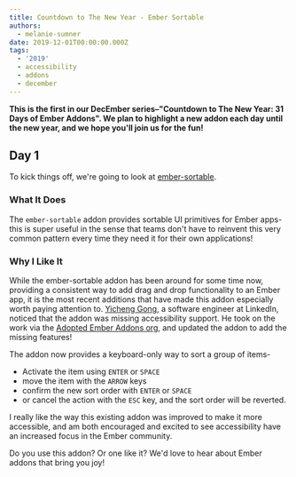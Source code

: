 ```yaml
---
title: Countdown to The New Year - Ember Sortable
authors:
  - melanie-sumner
date: 2019-12-01T00:00:00.000Z
tags:
  - '2019'
  - accessibility
  - addons
  - december
---
```



**This is the first in our DecEmber series–"Countdown to The New Year: 31 Days of Ember Addons". We plan to highlight a new addon each day until the new year, and we hope you'll join us for the fun!**

## Day 1

To kick things off, we're going to look at [ember-sortable](https://emberobserver.com/addons/ember-sortable).

<!-- READMORE -->

### What It Does

The `ember-sortable` addon provides sortable UI primitives for Ember apps- this is super useful in the sense that teams don't have to reinvent this very common pattern every time they need it for their own applications!

### Why I Like It

While the ember-sortable addon has been around for some time now, providing a consistent way to add drag and drop functionality to an Ember app, it is the most recent additions that have made this addon especially worth paying attention to. [Yicheng Gong](https://github.com/ygongdev), a software engineer at LinkedIn, noticed that the addon was missing accessibility support. He took on the work via the [Adopted Ember Addons org](https://github.com/adopted-ember-addons/), and updated the addon to add the missing features!

The addon now provides a keyboard-only way to sort a group of items-

- Activate the item using `ENTER` or `SPACE`
- move the item with the `ARROW` keys
- confirm the new sort order with `ENTER` or `SPACE`
- or cancel the action with the `ESC` key, and the sort order will be reverted.

I really like the way this existing addon was improved to make it more accessible, and am both encouraged and excited to see accessibility have an increased focus in the Ember community.

Do you use this addon? Or one like it? We'd love to hear about Ember addons that bring you joy!

